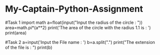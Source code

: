 # My-Captain-Python-Assignment
#Task 1
import math
a=float(input("Input the radius of the circle : "))
area=math.pi*(a**2)
print('The area of the circle with the radius 1.1 is : ')
print(area)

#Task 2
a=input('Input the File name : ')
b=a.split(".")
print("The extension of the file is : ")
print(b)
